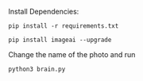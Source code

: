 Install Dependencies:
```
pip install -r requirements.txt

pip install imageai --upgrade
```

Change the name of the photo and run
```
python3 brain.py
```
